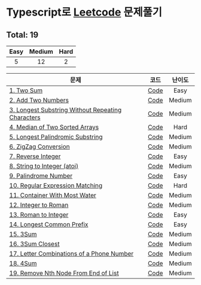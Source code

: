# Typescript로 [Leetcode](https://leetcode.com/problemset/all/) 문제풀기

## Total: 19

| Easy | Medium | Hard |
| :--: | :----: | :--: |
|  5   |   12   |  2   |

| 문제                                                                                                                               |                                                                 코드                                                                  | 난이도 |
| ---------------------------------------------------------------------------------------------------------------------------------- | :-----------------------------------------------------------------------------------------------------------------------------------: | :----: |
| [1. Two Sum](https://leetcode.com/problems/two-sum/)                                                                               |                    [Code](https://github.com/jewook3617/leetcode-with-typescript/blob/master/src/%231-two-sum.ts)                     |  Easy  |
| [2. Add Two Numbers](https://leetcode.com/problems/add-two-numbers/)                                                               |                [Code](https://github.com/jewook3617/leetcode-with-typescript/blob/master/src/%232-add-two-numbers.ts)                 | Medium |
| [3. Longest Substring Without Repeating Characters](https://leetcode.com/problems/longest-substring-without-repeating-characters/) | [Code](https://github.com/jewook3617/leetcode-with-typescript/blob/master/src/%233-longest-substring-without-repeating-characters.ts) | Medium |
| [4. Median of Two Sorted Arrays](https://leetcode.com/problems/median-of-two-sorted-arrays/)                                       |          [Code](https://github.com/jewook3617/leetcode-with-typescript/blob/master/src/%234-median-of-two-sorted-arrays.ts)           |  Hard  |
| [5. Longest Palindromic Substring](https://leetcode.com/problems/longest-palindromic-substring/)                                   |         [Code](https://github.com/jewook3617/leetcode-with-typescript/blob/master/src/%235-longest-palindromic-substring.ts)          | Medium |
| [6. ZigZag Conversion](https://leetcode.com/problems/zigzag-conversion/)                                                           |               [Code](https://github.com/jewook3617/leetcode-with-typescript/blob/master/src/%236-zigzag-conversion.ts)                | Medium |
| [7. Reverse Integer](https://leetcode.com/problems/reverse-integer/)                                                               |                [Code](https://github.com/jewook3617/leetcode-with-typescript/blob/master/src/%237-reverse-integer.ts)                 |  Easy  |
| [8. String to Integer (atoi)](https://leetcode.com/problems/string-to-integer-atoi/)                                               |           [Code](<https://github.com/jewook3617/leetcode-with-typescript/blob/master/src/%238-string-to-integer(atoi).ts>)            | Medium |
| [9. Palindrome Number](https://leetcode.com/problems/palindrome-number/)                                                           |               [Code](https://github.com/jewook3617/leetcode-with-typescript/blob/master/src/%239-palindrome-number.ts)                |  Easy  |
| [10. Regular Expression Matching](https://leetcode.com/problems/regular-expression-matching/)                                      |          [Code](https://github.com/jewook3617/leetcode-with-typescript/blob/master/src/%2310-regular-expression-matching.ts)          |  Hard  |
| [11. Container With Most Water](https://leetcode.com/problems/container-with-most-water/)                                          |           [Code](https://github.com/jewook3617/leetcode-with-typescript/blob/master/src/%2311-container-with-most-water.ts)           | Medium |
| [12. Integer to Roman](https://leetcode.com/problems/integer-to-roman/)                                                            |               [Code](https://github.com/jewook3617/leetcode-with-typescript/blob/master/src/%2312-integer-to-roman.ts)                | Medium |
| [13. Roman to Integer](https://leetcode.com/problems/roman-to-integer/)                                                            |               [Code](https://github.com/jewook3617/leetcode-with-typescript/blob/master/src/%2313-roman-to-integer.ts)                |  Easy  |
| [14. Longest Common Prefix](https://leetcode.com/problems/longest-common-prefix/)                                                  |             [Code](https://github.com/jewook3617/leetcode-with-typescript/blob/master/src/%2314-longest-common-prefix.ts)             |  Easy  |
| [15. 3Sum](https://leetcode.com/problems/3sum/)                                                                                    |                     [Code](https://github.com/jewook3617/leetcode-with-typescript/blob/master/src/%2315-3-sum.ts)                     | Medium |
| [16. 3Sum Closest](https://leetcode.com/problems/3sum-closest/)                                                                    |                 [Code](https://github.com/jewook3617/leetcode-with-typescript/blob/master/src/%2316-3-sum-closest.ts)                 | Medium |
| [17. Letter Combinations of a Phone Number](https://leetcode.com/problems/letter-combinations-of-a-phone-number/)                  |     [Code](https://github.com/jewook3617/leetcode-with-typescript/blob/master/src/%2317-letter-combinations-of-a-phone-number.ts)     | Medium |
| [18. 4Sum](https://leetcode.com/problems/4sum/)                                                                                    |                     [Code](https://github.com/jewook3617/leetcode-with-typescript/blob/master/src/%2318-4-sum.ts)                     | Medium |
| [19. Remove Nth Node From End of List](https://leetcode.com/problems/remove-nth-node-from-end-of-list/)                            |       [Code](https://github.com/jewook3617/leetcode-with-typescript/blob/master/src/%2319-remove-Nth-node-from-end-of-list.ts)        | Medium |
